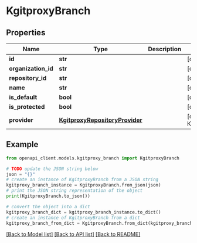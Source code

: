 # KgitproxyBranch


## Properties

Name | Type | Description | Notes
------------ | ------------- | ------------- | -------------
**id** | **str** |  | [optional] 
**organization_id** | **str** |  | [optional] 
**repository_id** | **str** |  | [optional] 
**name** | **str** |  | [optional] 
**is_default** | **bool** |  | [optional] 
**is_protected** | **bool** |  | [optional] 
**provider** | [**KgitproxyRepositoryProvider**](KgitproxyRepositoryProvider.md) |  | [optional] [default to KgitproxyRepositoryProvider.INVALID_PROVIDER]

## Example

```python
from openapi_client.models.kgitproxy_branch import KgitproxyBranch

# TODO update the JSON string below
json = "{}"
# create an instance of KgitproxyBranch from a JSON string
kgitproxy_branch_instance = KgitproxyBranch.from_json(json)
# print the JSON string representation of the object
print(KgitproxyBranch.to_json())

# convert the object into a dict
kgitproxy_branch_dict = kgitproxy_branch_instance.to_dict()
# create an instance of KgitproxyBranch from a dict
kgitproxy_branch_from_dict = KgitproxyBranch.from_dict(kgitproxy_branch_dict)
```
[[Back to Model list]](../README.md#documentation-for-models) [[Back to API list]](../README.md#documentation-for-api-endpoints) [[Back to README]](../README.md)


